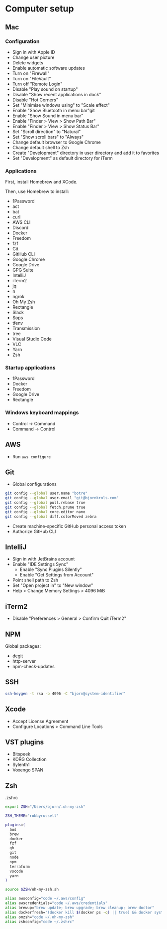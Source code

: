 # Computer setup

## Mac

### Configuration

* Sign in with Apple ID
* Change user picture
* Delete widgets
* Enable automatic software updates
* Turn on "Firewall"
* Turn on "FileVault"
* Turn off "Remote Login"
* Disable "Play sound on startup"
* Disable "Show recent applications in dock"
* Disable "Hot Corners"
* Set "Minimise windows using" to "Scale effect"
* Enable "Show Bluetooth in menu bar"git
* Enable "Show Sound in menu bar"
* Enable "Finder > View > Show Path Bar"
* Enable "Finder > View > Show Status Bar"
* Set "Scroll direction" to "Natural"
* Set "Show scroll bars" to "Always"
* Change default browser to Google Chrome
* Change default shell to Zsh
* Create "Development" directory in user directory and add it to favorites
* Set "Development" as default directory for iTerm

### Applications

First, install Homebrew and XCode.

Then, use Homebrew to install:

* 1Password
* act
* bat
* curl
* AWS CLI
* Discord
* Docker
* Freedom
* fzf
* Git
* GitHub CLI
* Google Chrome
* Google Drive
* GPG Suite
* IntelliJ
* iTerm2
* jq
* n
* ngrok
* Oh My Zsh
* Rectangle
* Slack
* Sops
* tfenv
* Transmission
* tree
* Visual Studio Code
* VLC
* Yarn
* Zsh

### Startup applications

* 1Password
* Docker
* Freedom
* Google Drive
* Rectangle

### Windows keyboard mappings

* Control -> Command
* Command -> Control

## AWS

* Run `aws configure`

## Git

* Global configurations

```bash
git config --global user.name "botre"
git config --global user.email "git@bjornkrols.com"
git config --global pull.rebase true
git config --global fetch.prune true
git config --global core.editor nano
git config --global diff.colorMoved zebra
```

* Create machine-specific GitHub personal access token
* Authorize GitHub CLI

## IntelliJ

* Sign in with JetBrains account
* Enable "IDE Settings Sync"
    * Enable "Sync Plugins Silently"
    * Enable "Get Settings from Account"
* Point shell path to Zsh
* Set "Open project in" to "New window"
* Help > Change Memory Settings > 4096 MiB

## iTerm2

* Disable "Preferences > General > Confirm Quit iTerm2"

## NPM

Global packages:

* degit
* http-server
* npm-check-updates

## SSH

```bash
ssh-keygen -t rsa -b 4096 -C "bjorn@system-identifier"
```

## Xcode

- Accept License Agreement
- Configure Locations > Command Line Tools

## VST plugins

* Bitspeek
* KORG Collection
* Sylenth1
* Voxengo SPAN

## Zsh

.zshrc

```bash
export ZSH="/Users/bjorn/.oh-my-zsh"

ZSH_THEME="robbyrussell"

plugins=(
  aws
  brew
  docker
  fzf
  gh
  git
  node
  npm
  terraform
  vscode
  yarn
)

source $ZSH/oh-my-zsh.sh

alias awsconfig="code ~/.aws/config"
alias awscredentials="code ~/.aws/credentials"
alias brewup="brew update; brew upgrade; brew cleanup; brew doctor"
alias dockerfresh="(docker kill $(docker ps -q) || true) && docker system prune --volumes --force"
alias omzsh="code ~/.oh-my-zsh"
alias zshconfig="code ~/.zshrc"
```

